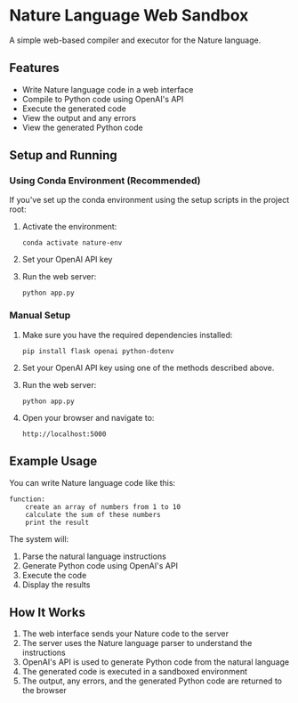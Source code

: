 # Nature Language Web Sandbox

A simple web-based compiler and executor for the Nature language.

## Features

- Write Nature language code in a web interface
- Compile to Python code using OpenAI's API
- Execute the generated code
- View the output and any errors
- View the generated Python code

## Setup and Running

### Using Conda Environment (Recommended)

If you've set up the conda environment using the setup scripts in the project root:

1. Activate the environment:
   ```
   conda activate nature-env
   ```

2. Set your OpenAI API key

3. Run the web server:
   ```
   python app.py
   ```

### Manual Setup

1. Make sure you have the required dependencies installed:
   ```
   pip install flask openai python-dotenv
   ```

2. Set your OpenAI API key using one of the methods described above.

3. Run the web server:
   ```
   python app.py
   ```

4. Open your browser and navigate to:
   ```
   http://localhost:5000
   ```

## Example Usage

You can write Nature language code like this:

```
function:
    create an array of numbers from 1 to 10
    calculate the sum of these numbers
    print the result
```

The system will:
1. Parse the natural language instructions
2. Generate Python code using OpenAI's API
3. Execute the code
4. Display the results

## How It Works

1. The web interface sends your Nature code to the server
2. The server uses the Nature language parser to understand the instructions
3. OpenAI's API is used to generate Python code from the natural language
4. The generated code is executed in a sandboxed environment
5. The output, any errors, and the generated Python code are returned to the browser 